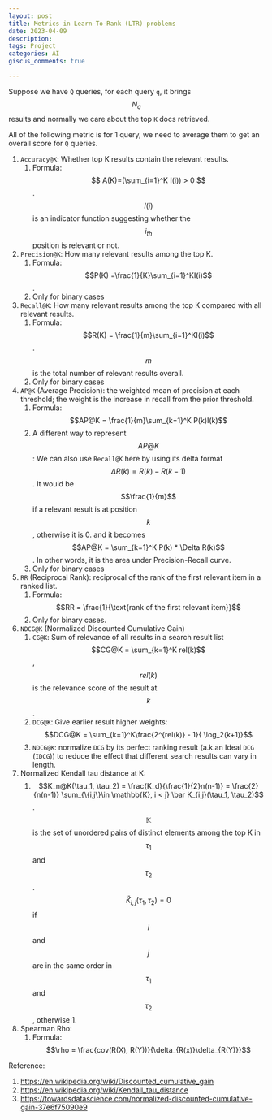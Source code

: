 ```yaml
---
layout: post
title: Metrics in Learn-To-Rank (LTR) problems
date: 2023-04-09
description:
tags: Project
categories: AI
giscus_comments: true

---
```

Suppose we have `Q` queries, for each query `q`, it brings $$N_q$$ results and normally we care about the top `K` docs retrieved. 

All of the following metric is for 1 query, we need to average them to get an overall score for `Q` queries.
1. `Accuracy@K`: Whether top K results contain the relevant results.
	1. Formula: $$ A(K)=(\sum_{i=1}^K I(i)) > 0 $$. $$I(i)$$ is an indicator function suggesting whether the $$i_{th}$$ position is relevant or not.
2. `Precision@K`: How many relevant results among the top K.
	1. Formula: $$P(K) =\frac{1}{K}\sum_{i=1}^KI(i)$$.  
	2. Only for binary cases
3. `Recall@K`: How many relevant results among the top K compared with all relevant results.
	1. Formula: $$R(K) = \frac{1}{m}\sum_{i=1}^KI(i)$$. $$m$$ is the total number of relevant results overall.
	2. Only for binary cases
4. `AP@K` (Average Precision): the weighted mean of precision at each threshold; the weight is the increase in recall from the prior threshold.
	1. Formula: $$AP@K = \frac{1}{m}\sum_{k=1}^K P(k)I(k)$$
	2. A different way to represent $$AP@K$$: We can also use `Recall@K` here by using its delta format $$\Delta R(k) = R(k) - R(k-1)$$. It would be $$\frac{1}{m}$$ if a relevant result is at position $$k$$, otherwise it is 0. and it becomes $$AP@K = \sum_{k=1}^K P(k) * \Delta R(k)$$. In other words, it is the area under Precision-Recall curve.
	3. Only for binary cases
5. `RR` (Reciprocal Rank): reciprocal of the rank of the first relevant item in a ranked list.
	1. Formula: $$RR = \frac{1}{\text{rank of the first relevant item}}$$
	2. Only for binary cases.
6. `NDCG@K` (Normalized Discounted Cumulative Gain)
	1. `CG@K`: Sum of relevance of all results in a search result list $$CG@K = \sum_{k=1}^K rel(k)$$, $$rel(k)$$ is the relevance score of the result at $$k$$.
	2. `DCG@K`: Give earlier result higher weights: $$DCG@K = \sum_{k=1}^K\frac{2^{rel(k)} - 1}{ \log_2(k+1)}$$
	3. `NDCG@K`: normalize `DCG` by its perfect ranking result (a.k.an Ideal `DCG` (`IDCG`)) to reduce the effect that different search results can vary in length.
7.  Normalized Kendall tau distance at K:
	1. $$K_n@K(\tau_1, \tau_2) = \frac{K_d}{\frac{1}{2}n(n-1)} = \frac{2}{n(n-1)} \sum_{\{i,j\}\in \mathbb{K}, i < j} \bar K_{i,j}(\tau_1, \tau_2)$$. $$\mathbb{K}$$ is the set of unordered pairs of distinct elements among the top K in $$\tau_1$$ and $$\tau_2$$. $$\bar K_{i,j}(\tau_1, \tau_2) = 0$$ if $$i$$ and $$j$$ are in the same order in $$\tau_1$$ and $$\tau_2$$, otherwise 1. 
8.  Spearman Rho:
	1. Formula: $$\rho = \frac{cov(R(X), R(Y))}{\delta_{R(x)}\delta_{R(Y)}}$$


Reference:
1. https://en.wikipedia.org/wiki/Discounted_cumulative_gain
2. https://en.wikipedia.org/wiki/Kendall_tau_distance
3. https://towardsdatascience.com/normalized-discounted-cumulative-gain-37e6f75090e9